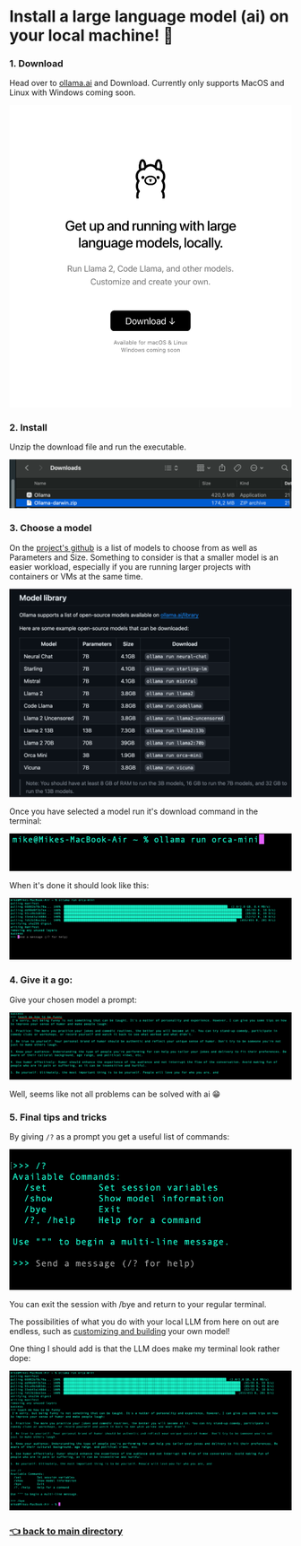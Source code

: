 # Install a large language model (ai) on your local machine! :dizzy:

### 1. Download

Head over to [ollama.ai](https://ollama.ai/) and Download. Currently only supports MacOS and Linux with Windows coming soon.

![](download.jpeg)

### 2. Install

Unzip the download file and run the executable.

![](unzip&run.jpeg)

### 3. Choose a model

On the [project's github](https://github.com/jmorganca/ollama#model-library) is a list of models to choose from as well as Parameters and Size. Something to consider is that a smaller model is an easier workload, especially if you are running larger projects with containers or VMs at the same time.

![](models.jpeg)

Once you have selected a model run it's download command in the terminal:

![](download-cmd.jpeg)

When it's done it should look like this:

![](installed.jpeg)

### 4. Give it a go:

Give your chosen model a prompt:

![](prompt1.jpeg)

Well, seems like not all problems can be solved with ai :grin:

### 5. Final tips and tricks

By giving `/?` as a prompt you get a useful list of commands:

![](help.jpeg)

You can exit the session with /bye and return to your regular terminal.

The possibilities of what you do with your local LLM from here on out are endless, such as [customizing and building](https://github.com/jmorganca/ollama#customize-your-own-model) your own model!

One thing I should add is that the LLM does make my terminal look rather dope:

![](full.jpeg)

### [:point_left: back to main directory](https://github.com/Mike-ops273/sysadmin#a-repo-with-handy-tools-and-scripts-for-automating-tasks-rocket)
